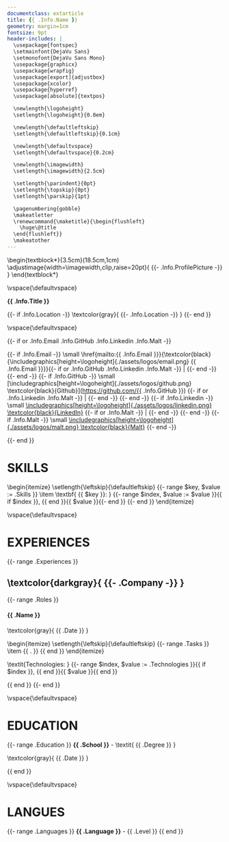 ```yaml
---
documentclass: extarticle
title: {{ .Info.Name }}
geometry: margin=1cm
fontsize: 9pt
header-includes: |
  \usepackage{fontspec}
  \setmainfont{DejaVu Sans}
  \setmonofont{DejaVu Sans Mono}
  \usepackage{graphicx}
  \usepackage{wrapfig}
  \usepackage[export]{adjustbox}
  \usepackage{xcolor}
  \usepackage{hyperref}
  \usepackage[absolute]{textpos}

  \newlength{\logoheight}
  \setlength{\logoheight}{0.8em}

  \newlength{\defaultleftskip}
  \setlength{\defaultleftskip}{0.1cm}

  \newlength{\defaultvspace}
  \setlength{\defaultvspace}{0.2cm}

  \newlength{\imagewidth}
  \setlength{\imagewidth}{2.5cm}

  \setlength{\parindent}{0pt}
  \setlength{\topskip}{0pt}
  \setlength{\parskip}{1pt}

  \pagenumbering{gobble}
  \makeatletter
  \renewcommand{\maketitle}{\begin{flushleft}
    \huge\@title
  \end{flushleft}}
  \makeatother
---
```


\begin{textblock*}{3.5cm}(18.5cm,1cm)
\adjustimage{width=\imagewidth,clip,raise=20pt}{ {{- .Info.ProfilePicture -}} }
\end{textblock*}

\vspace{\defaultvspace}

**{{ .Info.Title }}**

{{- if .Info.Location -}}
\textcolor{gray}{ {{- .Info.Location -}} }
{{- end }}

\vspace{\defaultvspace}

{{- if or .Info.Email .Info.GitHub .Info.Linkedin .Info.Malt -}}

{{- if .Info.Email -}}
\small \href{mailto:{{ .Info.Email }}}{\textcolor{black}{\includegraphics[height=\logoheight]{./assets/logos/email.png} {{ .Info.Email }}}}{{- if or .Info.GitHub .Info.Linkedin .Info.Malt -}} | {{- end -}}
{{- end -}}
{{- if .Info.GitHub -}}
\small [\includegraphics[height=\logoheight]{./assets/logos/github.png} \textcolor{black}{Github}](https://github.com/{{ .Info.GitHub }})
{{- if or .Info.Linkedin .Info.Malt -}}
 |
{{- end -}}
{{- end -}}
{{- if .Info.Linkedin -}}
\small [\includegraphics[height=\logoheight]{./assets/logos/linkedin.png} \textcolor{black}{LinkedIn}](https://www.linkedin.com/in/edouard-jubert-9a348b58/)
{{- if or .Info.Malt -}}
 |
{{- end -}}
{{- end -}}
{{- if .Info.Malt -}}
\small [\includegraphics[height=\logoheight]{./assets/logos/malt.png} \textcolor{black}{Malt}](https://www.malt.fr/profile/edouardjubert)
{{- end -}}

{{- end }}


# SKILLS

\begin{itemize}
\setlength{\leftskip}{\defaultleftskip}
{{- range $key, $value := .Skills }}
\item \textbf{ {{ $key }}: }
{{- range $index, $value := $value }}{{ if $index }}, {{ end }}{{ $value }}{{- end }}
{{- end }}
\end{itemize}

\vspace{\defaultvspace}

# EXPERIENCES

{{- range .Experiences }}

## \textcolor{darkgray}{ {{- .Company -}} }

{{- range .Roles }}
#### {{ .Name }}

\textcolor{gray}{ {{ .Date }} }

\begin{itemize}
\setlength{\leftskip}{\defaultleftskip}
{{- range .Tasks }}
\item {{ . }}
{{ end }}
\end{itemize}

\textit{Technologies: } {{- range $index, $value := .Technologies }}{{ if $index }}, {{ end }}{{ $value }}{{ end }}

{{ end }}
{{- end }}


\vspace{\defaultvspace}

# EDUCATION

{{- range .Education }}
**{{ .School }}** - \textit{ {{ .Degree }} }

\textcolor{gray}{ {{ .Date }} }

{{ end }}


\vspace{\defaultvspace}

# LANGUES

{{- range .Languages }}
**{{ .Language }}** - {{ .Level }}
{{ end }}
